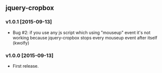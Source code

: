 jquery-cropbox
--------------

### v1.0.1 [2015-09-13]

- Bug #2: if you use any js script which using "mouseup" event it's not working because jquery-cropbox stops every mouseup event after itself (kwolfy)

### v1.0.0 [2015-09-13]

- First release.

